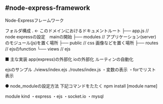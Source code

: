 #node-express-framework
---

Node-Expressフレームワーク

フォルダ構成
. <- このドメインにおけるドキュメントルート
├── app.js       // node expressの設定　mainの開始
├── modules      // アプリケーション(server)のモジュール(js)を置く場所
├── public		// css 画像などを置く場所
├── routes		// ejsのfunction
└── views		// ejs

■ 主な実装
app(express)の外部化
ioの外部化
ルーティンの自動化

ejsのサンプル ./views/index.ejs ./routes/index.js
	・変数の表示
	・forでリスト表示

● node_moduleの設定方法
下記コマンドをたたく
npm install [module name]

module kind
・express
・ejs
・socket.io
・mysql
